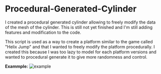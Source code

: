 # Procedural-Generated-Cylinder
I created a procedural generated cylinder allowing to freely modify the data of the mesh of the cylinder.
This is still not yet finished and I'm still adding features and modification to the code.

This script is used as a way to create a platform similar to the game called "Helix Jump" and that I wanted to freely modify the platform procedurally. I created this because 
I was too lazy to model for each platform versions and wanted to procedural generate it to give more randomness and control.

**Exammple:**
![example](https://github.com/Seydus/Procedural-Generated-Cylinder/assets/36193712/26e7b5cc-040f-4d41-9256-d21f36c18596)
